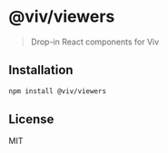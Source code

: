 # @viv/viewers

> Drop-in React components for Viv

## Installation

```sh
npm install @viv/viewers
```

## License

MIT
